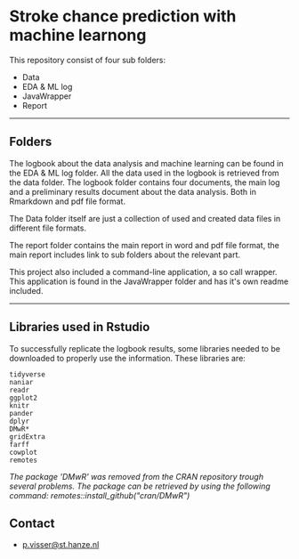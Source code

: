 
# Stroke chance prediction with machine learnong

This repository consist of four sub folders:

- Data
- EDA & ML log
- JavaWrapper
- Report

------------------------------------------------------------------------

## Folders 

The logbook about the data analysis and machine learning can be found in the EDA & ML log folder. All the data used in the logbook is retrieved from the data folder. The logbook folder contains four documents, the main log and a preliminary results document about the data analysis. Both in Rmarkdown and pdf file format. 

The Data folder itself are just a collection of used and created data files in different file formats.

The report folder contains the main report in word and pdf file format, the main report includes link to sub folders about the relevant part. 

This project also included a command-line application, a so call wrapper. This application is found in the JavaWrapper folder and has it's own readme included. 


----------------------------------------------------------------------------------------

## Libraries used in Rstudio

To successfully replicate the logbook results, some libraries needed to be downloaded to properly use the information. These libraries are: 

```
tidyverse
naniar
readr
ggplot2
knitr
pander
dplyr
DMwR* 
gridExtra
farff
cowplot
remotes
```
*The package 'DMwR' was removed from the CRAN repository trough several problems. The package can be retrieved by using the following command: remotes::install_github("cran/DMwR")* 


## Contact
- p.visser@st.hanze.nl
